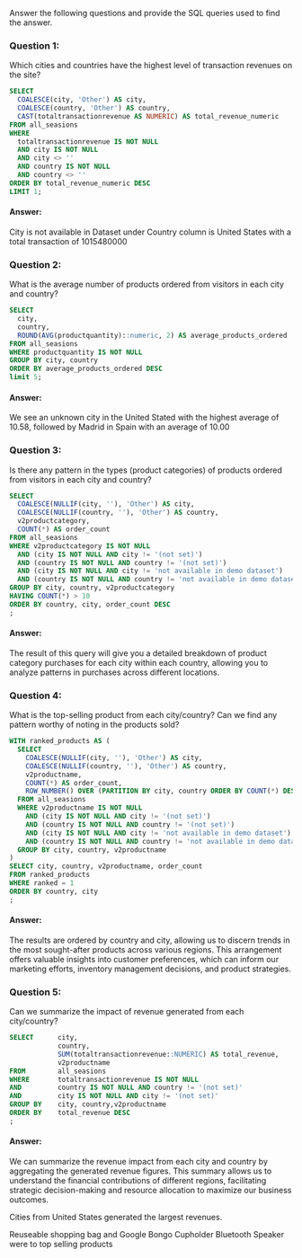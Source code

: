 Answer the following questions and provide the SQL queries used to find the answer.

    
### Question 1: 

Which cities and countries have the highest level of transaction revenues on the site?


```SQL Queries:
SELECT 
  COALESCE(city, 'Other') AS city, 
  COALESCE(country, 'Other') AS country, 
  CAST(totaltransactionrevenue AS NUMERIC) AS total_revenue_numeric
FROM all_seasions
WHERE 
  totaltransactionrevenue IS NOT NULL
  AND city IS NOT NULL
  AND city <> ''
  AND country IS NOT NULL
  AND country <> ''
ORDER BY total_revenue_numeric DESC
LIMIT 1;
```


#### Answer:
City is not available in Dataset under Country column is United States with a total transaction of 1015480000




### Question 2: 

What is the average number of products ordered from visitors in each city and country?


```SQL Queries:
SELECT 
  city, 
  country, 
  ROUND(AVG(productquantity)::numeric, 2) AS average_products_ordered
FROM all_seasions
WHERE productquantity IS NOT NULL
GROUP BY city, country
ORDER BY average_products_ordered DESC
limit 5;
```


#### Answer:
We see an unknown city in the United Stated with the highest average of 10.58, followed by Madrid in Spain with an average of 10.00





### Question 3: 

Is there any pattern in the types (product categories) of products ordered from visitors in each city and country?


```SQL Queries:
SELECT 
  COALESCE(NULLIF(city, ''), 'Other') AS city, 
  COALESCE(NULLIF(country, ''), 'Other') AS country, 
  v2productcategory, 
  COUNT(*) AS order_count
FROM all_seasions
WHERE v2productcategory IS NOT NULL
  AND (city IS NOT NULL AND city != '(not set)')
  AND (country IS NOT NULL AND country != '(not set)')
  AND (city IS NOT NULL AND city != 'not available in demo dataset')
  AND (country IS NOT NULL AND country != 'not available in demo dataset')
GROUP BY city, country, v2productcategory
HAVING COUNT(*) > 10
ORDER BY country, city, order_count DESC
;
```


#### Answer:
The result of this query will give you a detailed breakdown of product category purchases for each city within each country, allowing you to analyze patterns in purchases across different locations.





### Question 4: 

What is the top-selling product from each city/country? Can we find any pattern worthy of noting in the products sold?


```SQL Queries:
WITH ranked_products AS (
  SELECT 
    COALESCE(NULLIF(city, ''), 'Other') AS city, 
    COALESCE(NULLIF(country, ''), 'Other') AS country, 
    v2productname, 
    COUNT(*) AS order_count,
    ROW_NUMBER() OVER (PARTITION BY city, country ORDER BY COUNT(*) DESC) AS ranked
  FROM all_seasions
  WHERE v2productname IS NOT NULL
    AND (city IS NOT NULL AND city != '(not set)')
    AND (country IS NOT NULL AND country != '(not set)')
	AND (city IS NOT NULL AND city != 'not available in demo dataset')
  	AND (country IS NOT NULL AND country != 'not available in demo dataset')
  GROUP BY city, country, v2productname
)
SELECT city, country, v2productname, order_count
FROM ranked_products
WHERE ranked = 1
ORDER BY country, city
;
```


#### Answer:
The results are ordered by country and city, allowing us to discern trends in the most sought-after products across various regions. This arrangement offers valuable insights into customer preferences, which can inform our marketing efforts, inventory management decisions, and product strategies. 





### Question 5: 

Can we summarize the impact of revenue generated from each city/country?

```SQL Queries:
SELECT		city,
			country,
			SUM(totaltransactionrevenue::NUMERIC) AS total_revenue,
			v2productname
FROM		all_seasions
WHERE		totaltransactionrevenue IS NOT NULL
AND			country IS NOT NULL AND country != '(not set)'
AND			city IS NOT NULL AND city != '(not set)'
GROUP BY	city, country,v2productname
ORDER BY	total_revenue DESC
;
```


#### Answer:
We can summarize the revenue impact from each city and country by aggregating
the generated revenue figures. This summary allows us to understand the financial contributions of different regions, facilitating strategic decision-making and resource allocation to maximize our business outcomes.

Cities from United States generated the largest revenues. 

Reuseable shopping bag and Google Bongo Cupholder Bluetooth Speaker were to top selling products







